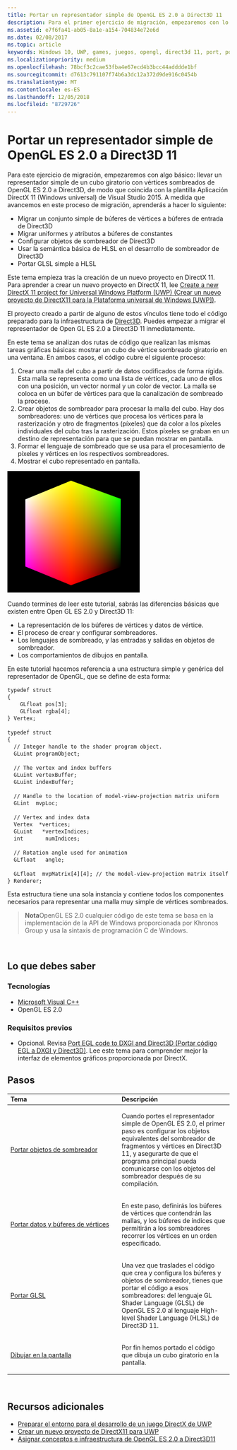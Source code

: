 ```yaml
---
title: Portar un representador simple de OpenGL ES 2.0 a Direct3D 11
description: Para el primer ejercicio de migración, empezaremos con lo más básico - traer un representador simple de OpenGL ES 2.0 a Direct3D para un cubo giratorio con vértices sombreados, de modo tal que coincida con la plantilla DirectX 11 App (Universal Windows) de Visual Studio 2015.
ms.assetid: e7f6fa41-ab05-8a1e-a154-704834e72e6d
ms.date: 02/08/2017
ms.topic: article
keywords: Windows 10, UWP, games, juegos, opengl, direct3d 11, port, portar
ms.localizationpriority: medium
ms.openlocfilehash: 78bcf3c2cae53fba4e67ecd4b3bcc44adddde1bf
ms.sourcegitcommit: d7613c791107f74b6a3dc12a372d9de916c0454b
ms.translationtype: MT
ms.contentlocale: es-ES
ms.lasthandoff: 12/05/2018
ms.locfileid: "8729726"
---
```

# <a name="port-a-simple-opengl-es-20-renderer-to-direct3d-11"></a>Portar un representador simple de OpenGL ES 2.0 a Direct3D 11



Para este ejercicio de migración, empezaremos con algo básico: llevar un representador simple de un cubo giratorio con vértices sombreados de OpenGL ES 2.0 a Direct3D, de modo que coincida con la plantilla Aplicación DirectX 11 (Windows universal) de Visual Studio 2015. A medida que avancemos en este proceso de migración, aprenderás a hacer lo siguiente:

-   Migrar un conjunto simple de búferes de vértices a búferes de entrada de Direct3D
-   Migrar uniformes y atributos a búferes de constantes
-   Configurar objetos de sombreador de Direct3D
-   Usar la semántica básica de HLSL en el desarrollo de sombreador de Direct3D
-   Portar GLSL simple a HLSL

Este tema empieza tras la creación de un nuevo proyecto en DirectX 11. Para aprender a crear un nuevo proyecto en DirectX 11, lee [Create a new DirectX 11 project for Universal Windows Platform (UWP) (Crear un nuevo proyecto de DirectX11 para la Plataforma universal de Windows [UWP])](user-interface.md).

El proyecto creado a partir de alguno de estos vínculos tiene todo el código preparado para la infraestructura de [Direct3D](https://msdn.microsoft.com/library/windows/desktop/ff476345). Puedes empezar a migrar el representador de Open GL ES 2.0 a Direct3D 11 inmediatamente.

En este tema se analizan dos rutas de código que realizan las mismas tareas gráficas básicas: mostrar un cubo de vértice sombreado giratorio en una ventana. En ambos casos, el código cubre el siguiente proceso:

1.  Crear una malla del cubo a partir de datos codificados de forma rígida. Esta malla se representa como una lista de vértices, cada uno de ellos con una posición, un vector normal y un color de vector. La malla se coloca en un búfer de vértices para que la canalización de sombreado la procese.
2.  Crear objetos de sombreador para procesar la malla del cubo. Hay dos sombreadores: uno de vértices que procesa los vértices para la rasterización y otro de fragmentos (píxeles) que da color a los píxeles individuales del cubo tras la rasterización. Estos píxeles se graban en un destino de representación para que se puedan mostrar en pantalla.
3.  Formar el lenguaje de sombreado que se usa para el procesamiento de píxeles y vértices en los respectivos sombreadores.
4.  Mostrar el cubo representado en pantalla.

![cubo opengl simple](images/simple-opengl-cube.png)

Cuando termines de leer este tutorial, sabrás las diferencias básicas que existen entre Open GL ES 2.0 y Direct3D 11:

-   La representación de los búferes de vértices y datos de vértice.
-   El proceso de crear y configurar sombreadores.
-   Los lenguajes de sombreado, y las entradas y salidas en objetos de sombreador.
-   Los comportamientos de dibujos en pantalla.

En este tutorial hacemos referencia a una estructura simple y genérica del representador de OpenGL, que se define de esta forma:

``` syntax
typedef struct 
{
    GLfloat pos[3];        
    GLfloat rgba[4];
} Vertex;

typedef struct
{
  // Integer handle to the shader program object.
  GLuint programObject;

  // The vertex and index buffers
  GLuint vertexBuffer;
  GLuint indexBuffer;

  // Handle to the location of model-view-projection matrix uniform
  GLint  mvpLoc; 
   
  // Vertex and index data
  Vertex  *vertices;
  GLuint   *vertexIndices;
  int       numIndices;

  // Rotation angle used for animation
  GLfloat   angle;

  GLfloat  mvpMatrix[4][4]; // the model-view-projection matrix itself
} Renderer;
```

Esta estructura tiene una sola instancia y contiene todos los componentes necesarios para representar una malla muy simple de vértices sombreados.

> **Nota**OpenGL ES 2.0 cualquier código de este tema se basa en la implementación de la API de Windows proporcionada por Khronos Group y usa la sintaxis de programación C de Windows.

 

## <a name="what-you-need-to-know"></a>Lo que debes saber


### <a name="technologies"></a>Tecnologías

-   [Microsoft Visual C++](http://msdn.microsoft.com/library/vstudio/60k1461a.aspx)
-   OpenGL ES 2.0

### <a name="prerequisites"></a>Requisitos previos

-   Opcional. Revisa [Port EGL code to DXGI and Direct3D (Portar código EGL a DXGI y Direct3D)](moving-from-egl-to-dxgi.md). Lee este tema para comprender mejor la interfaz de elementos gráficos proporcionada por DirectX.

## <a name="span-idkeylinksstepsheadingspansteps"></a><span id="keylinks_steps_heading"></span>Pasos


<table>
<colgroup>
<col width="50%" />
<col width="50%" />
</colgroup>
<thead>
<tr class="header">
<th align="left">Tema</th>
<th align="left">Descripción</th>
</tr>
</thead>
<tbody>
<tr class="odd">
<td align="left"><p><a href="port-the-shader-config.md">Portar objetos de sombreador</a></p></td>
<td align="left"><p>Cuando portes el representador simple de OpenGL ES 2.0, el primer paso es configurar los objetos equivalentes del sombreador de fragmentos y vértices en Direct3D 11, y asegurarte de que el programa principal pueda comunicarse con los objetos del sombreador después de su compilación.</p></td>
</tr>
<tr class="even">
<td align="left"><p><a href="port-the-vertex-buffers-and-data-config.md">Portar datos y búferes de vértices</a></p></td>
<td align="left"><p>En este paso, definirás los búferes de vértices que contendrán las mallas, y los búferes de índices que permitirán a los sombreadores recorrer los vértices en un orden especificado.</p></td>
</tr>
<tr class="odd">
<td align="left"><p><a href="port-the-glsl.md">Portar GLSL</a></p></td>
<td align="left"><p>Una vez que traslades el código que crea y configura los búferes y objetos de sombreador, tienes que portar el código a esos sombreadores: del lenguaje GL Shader Language (GLSL) de OpenGL ES 2.0 al lenguaje High-level Shader Language (HLSL) de Direct3D 11.</p></td>
</tr>
<tr class="even">
<td align="left"><p><a href="draw-to-the-screen.md">Dibujar en la pantalla</a></p></td>
<td align="left"><p>Por fin hemos portado el código que dibuja un cubo giratorio en la pantalla.</p></td>
</tr>
</tbody>
</table>

 

## <a name="span-idadditionalresourcesspanadditional-resources"></a><span id="additional_resources"></span>Recursos adicionales


-   [Preparar el entorno para el desarrollo de un juego DirectX de UWP](prepare-your-dev-environment-for-windows-store-directx-game-development.md)
-   [Crear un nuevo proyecto de DirectX11 para UWP](user-interface.md)
-   [Asignar conceptos e infraestructura de OpenGL ES 2.0 a Direct3D11](map-concepts-and-infrastructure.md)

 

 




